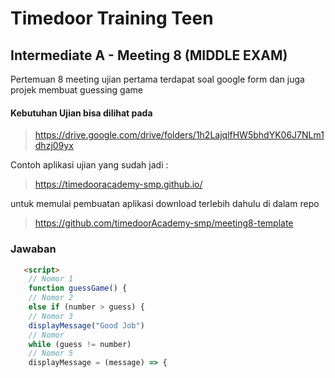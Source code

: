 # Timedoor Training Teen
## Intermediate A - Meeting 8 (MIDDLE EXAM)

Pertemuan 8 meeting ujian pertama terdapat soal google form dan juga projek membuat guessing game


#### Kebutuhan Ujian bisa dilihat pada
>https://drive.google.com/drive/folders/1h2LajqlfHW5bhdYK06J7NLm1dhzj09yx


Contoh aplikasi ujian yang sudah jadi :
>https://timedooracademy-smp.github.io/

untuk memulai pembuatan aplikasi download terlebih dahulu di dalam repo
>https://github.com/timedoorAcademy-smp/meeting8-template



###  Jawaban

```html
   <script>
    // Nomor 1 
    function guessGame() {
    // Nomor 2
    else if (number > guess) {
    // Nomor 3
    displayMessage("Good Job")
    // Nomor 
    while (guess != number)
    // Nomor 5 
    displayMessage = (message) => {   

     


```
